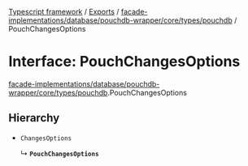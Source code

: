 [Typescript framework](../index.md) / [Exports](../modules.md) / [facade-implementations/database/pouchdb-wrapper/core/types/pouchdb](../modules/facade_implementations_database_pouchdb_wrapper_core_types_pouchdb.md) / PouchChangesOptions

# Interface: PouchChangesOptions

[facade-implementations/database/pouchdb-wrapper/core/types/pouchdb](../modules/facade_implementations_database_pouchdb_wrapper_core_types_pouchdb.md).PouchChangesOptions

## Hierarchy

- `ChangesOptions`

  ↳ **`PouchChangesOptions`**
